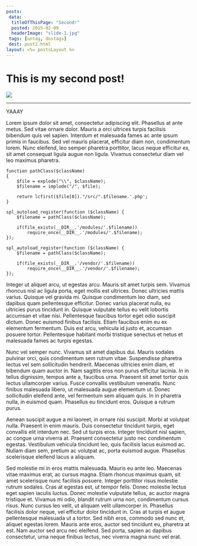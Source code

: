 ```yaml
---
posts:
 data:
  titleOfThisPage: "Second!"
  posted: 2015-02-09
  headerImage: "slide-1.jpg"
 tags: [untag, dostags]
 dest: post2.html
layout: <%= postsLayout %>
---
```


# This is my second post!

<img class="img-responsive img-border img-full" src="{{pathAssets}}img/slide-1.jpg"/>

- - -

YAAAY

Lorem ipsum dolor sit amet, consectetur adipiscing elit. Phasellus at ante metus. Sed vitae ornare dolor. Mauris a orci ultrices turpis facilisis bibendum quis vel sapien. Interdum et malesuada fames ac ante ipsum primis in faucibus. Sed vel mauris placerat, efficitur diam non, condimentum lorem. Nunc eleifend, leo semper pharetra porttitor, lacus neque efficitur ex, sit amet consequat ligula augue non ligula. Vivamus consectetur diam vel leo maximus pharetra.

```
function pathClass($className)
{
    $file = explode("\\", $className);
    $filename = implode("/", $file);

    return lcfirst($file[0])."/src/".$filename.'.php';
}

spl_autoload_register(function ($className) {
    $filename = pathClass($className);

    if(file_exists(__DIR__.'/modules/'.$filename))
        require_once(__DIR__.'/modules/'.$filename);
});

spl_autoload_register(function ($className) {
    $filename = pathClass($className);

    if(file_exists(__DIR__.'/vendor/'.$filename))
        require_once(__DIR__.'/vendor/'.$filename);
});
```


Integer ut aliquet arcu, ut egestas arcu. Mauris sit amet turpis sem. Vivamus rhoncus nisl ac ligula porta, eget mollis est ultrices. Donec ultricies mattis varius. Quisque vel gravida mi. Quisque condimentum leo diam, sed dapibus quam pellentesque efficitur. Donec varius placerat nulla, eu ultricies purus tincidunt in. Quisque vulputate tellus eu velit lobortis accumsan et vitae nisi. Pellentesque faucibus tortor eget odio suscipit dictum. Donec euismod finibus facilisis. Etiam faucibus enim eu ex elementum fermentum. Duis est arcu, vehicula id justo et, accumsan posuere tortor. Pellentesque habitant morbi tristique senectus et netus et malesuada fames ac turpis egestas.

Nunc vel semper nunc. Vivamus sit amet dapibus dui. Mauris sodales pulvinar orci, quis condimentum sem rutrum vitae. Suspendisse pharetra lectus vel sem sollicitudin hendrerit. Maecenas ultricies enim diam, et bibendum quam auctor in. Nam sagittis eros non purus efficitur lacinia. In in tellus dignissim, tempus ante a, faucibus urna. Praesent sit amet tortor quis lectus ullamcorper varius. Fusce convallis vestibulum venenatis. Nunc finibus malesuada libero, ut malesuada augue elementum ut. Donec sollicitudin eleifend ante, vel fermentum sem aliquam quis. In in pharetra nulla, in euismod quam. Phasellus eu tincidunt eros. Quisque a rutrum purus.

Aenean suscipit augue a mi laoreet, in ornare nisi suscipit. Morbi at volutpat nulla. Praesent in enim mauris. Duis consectetur tincidunt turpis, eget convallis elit interdum nec. Sed ut turpis eros. Integer tincidunt nisl sapien, ac congue urna viverra at. Praesent consectetur justo nec condimentum egestas. Vestibulum vehicula tincidunt leo, quis facilisis lacus euismod ac. Nullam diam sem, pretium ac volutpat ac, porta euismod augue. Phasellus scelerisque eleifend lacus a aliquam.

Sed molestie mi in eros mattis malesuada. Mauris eu ante leo. Maecenas vitae maximus erat, ac cursus magna. Etiam rhoncus maximus quam, sit amet scelerisque nunc facilisis posuere. Integer porttitor risus molestie rutrum sodales. Cras at egestas est, ut tempor felis. Donec molestie lectus eget sapien iaculis luctus. Donec molestie vulputate tellus, ac auctor magna tristique et. Vivamus mi odio, blandit rutrum urna non, condimentum cursus risus. Nunc cursus leo velit, ut aliquam velit ullamcorper in. Phasellus facilisis dolor neque, vel efficitur dolor tincidunt in. Cras at turpis et augue pellentesque malesuada ut a tortor. Sed nibh eros, commodo sed nunc et, aliquet egestas lorem. Mauris ante eros, auctor sed tincidunt eu, pharetra at est. Nam auctor sed arcu nec eleifend. Sed porta, sapien ac dapibus consectetur, urna neque finibus lectus, nec viverra magna nunc vel erat.
